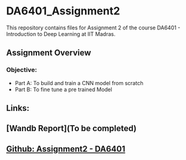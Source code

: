 # DA6401_Assignment2
This repository contains files for Assignment 2 of the course DA6401 - Introduction to Deep Learning at IIT Madras.

## Assignment Overview  
### Objective:
- Part A: To build and train a CNN model from scratch
- Part B: To fine tune a pre trained Model

## Links:

## [Wandb Report](To be completed)

## [Github: Assignment2 - DA6401](https://github.com/MANOJKUMAR-CM/DA6401_Assignment2)

